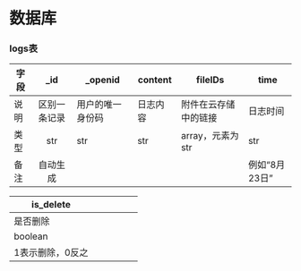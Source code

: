 # 数据库

### logs表

| 字段 |     _id      | _openid          | content  | fileIDs              | time          |
| ---- | :----------: | ---------------- | -------- | -------------------- | ------------- |
| 说明 | 区别一条记录 | 用户的唯一身份码 | 日志内容 | 附件在云存储中的链接 | 日志时间      |
| 类型 |     str      | str              | str      | array，元素为str     | str           |
| 备注 |   自动生成   |                  |          |                      | 例如“8月23日” |

| is_delete        |      |      |      |      |      |
| ---------------- | ---- | ---- | ---- | ---- | ---- |
| 是否删除         |      |      |      |      |      |
| boolean          |      |      |      |      |      |
| 1表示删除，0反之 |      |      |      |      |      |

